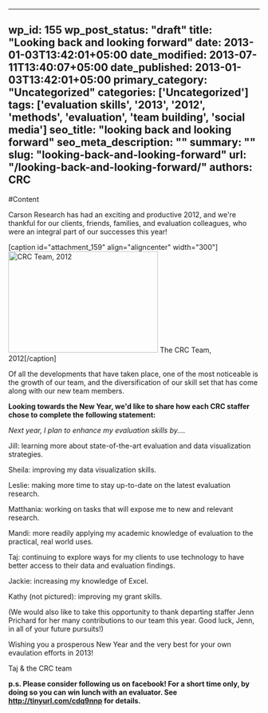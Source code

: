 
---
wp_id: 155
wp_post_status: "draft" 
title: "Looking back and looking forward"
date: 2013-01-03T13:42:01+05:00
date_modified: 2013-07-11T13:40:07+05:00
date_published: 2013-01-03T13:42:01+05:00
primary_category: "Uncategorized"
categories: ['Uncategorized'] 
tags: ['evaluation skills', '2013', '2012', 'methods', 'evaluation', 'team building', 'social media']
seo_title: "looking back and looking forward"
seo_meta_description: ""
summary: "" 
slug: "looking-back-and-looking-forward"
url: "/looking-back-and-looking-forward/"
authors: CRC
---

#Content

Carson Research has had an exciting and productive 2012, and we're thankful for our clients, friends, families, and evaluation colleagues, who were an integral part of our successes this year!

[caption id="attachment_159" align="aligncenter" width="300"][<img alt="CRC Team, 2012" class=" wp-image-159 " height="203" src="http:///www.carsonresearch.com/wp-content/uploads/2013/01/291-300x203.jpg" title="The CRC Team, 2012" width="300"/>](http:///www.carsonresearch.com/wp-content/uploads/2013/01/291.jpg) The CRC Team, 2012[/caption]

Of all the developments that have taken place, one of the most noticeable is the growth of our team, and the diversification of our skill set that has come along with our new team members.

**Looking towards the New Year, we'd like to share how each CRC staffer chose to complete the following statement:**

_Next year, I plan to enhance my evaluation skills by...._

Jill: learning more about state-of-the-art evaluation and data visualization strategies.

Sheila: improving my data visualization skills.

Leslie: making more time to stay up-to-date on the latest evaluation research.

Matthania: working on tasks that will expose me to new and relevant research.

Mandi: more readily applying my academic knowledge of evaluation to the practical, real world uses.

Taj: continuing to explore ways for my clients to use technology to have better access to their data and evaluation findings.

Jackie: increasing my knowledge of Excel.

Kathy (not pictured): improving my grant skills.

(We would also like to take this opportunity to thank departing staffer Jenn Prichard for her many contributions to our team this year. Good luck, Jenn, in all of your future pursuits!)

Wishing you a prosperous New Year and the very best for your own evaulation efforts in 2013!

Taj & the CRC team

**p.s. Please consider following us on facebook! For a short time only, by doing so you can win lunch with an evaluator. See http://tinyurl.com/cdq9nnp for details.**

